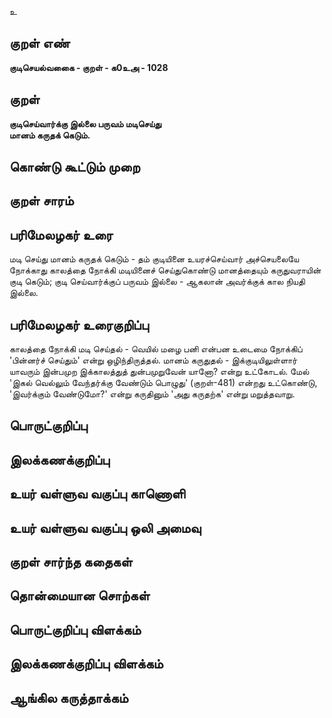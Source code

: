 உ

## குறள் எண் 

**குடிசெயல்வகைை - குறள் - க0உஅ - 1028**

## குறள் 

**குடிசெய்வார்க்கு இல்லை பருவம் மடிசெய்து  
மானம் கருதக் கெடும்.** 

## கொண்டு கூட்டும் முறை


## குறள் சாரம் 


## பரிமேலழகர் உரை

மடி செய்து மானம் கருதக் கெடும் - தம் குடியினை உயரச்செய்வார் அச்செயலையே நோக்காது காலத்தை நோக்கி மடியினைச் செய்துகொண்டு மானத்தையும் கருதுவராயின் குடி கெடும்; குடி செய்வார்க்குப் பருவம் இல்லை - ஆகலான் அவர்க்குக் கால நியதி இல்லை.

## பரிமேலழகர் உரைகுறிப்பு   

காலத்தை நோக்கி மடி செய்தல் - வெயில் மழை பனி என்பன உடைமை நோக்கிப் 'பின்னர்ச் செய்தும்' என்று ஒழிந்திருத்தல். மானம் கருதுதல் - இக்குடியிலுள்ளார் யாவரும் இன்பமுற இக்காலத்துத் துன்பமுறுவேன் யானோ? என்று உட்கோடல். மேல் 'இகல் வெல்லும் வேந்தர்க்கு வேண்டும் பொழுது' (குறள்-481) என்றது உட்கொண்டு, 'இவர்க்கும் வேண்டுமோ?' என்று கருதினும் 'அது கருதற்க' என்று மறுத்தவாறு.

## பொருட்குறிப்பு 


## இலக்கணக்குறிப்பு  


## உயர் வள்ளுவ வகுப்பு காணொளி


## உயர் வள்ளுவ வகுப்பு ஒலி அமைவு 

 
## குறள் சார்ந்த கதைகள் 


## தொன்மையான சொற்கள்


## பொருட்குறிப்பு விளக்கம்


## இலக்கணக்குறிப்பு விளக்கம்


## ஆங்கில கருத்தாக்கம் 


